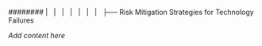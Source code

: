 ######## |   |   |   |   |   |   |   ├── Risk Mitigation Strategies for Technology Failures

*Add content here*